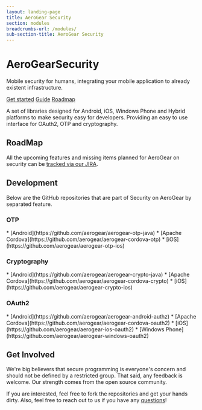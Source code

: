 ```yaml
---
layout: landing-page
title: AeroGear Security
section: modules
breadcrumbs-url: /modules/
sub-section-title: AeroGear Security
---
```


  <h1><i class="fa fa-shield"></i> AeroGear<strong>Security</strong></h1>
  <p class="alt">Mobile security for humans, integrating your mobile application to already existent infrastructure.</p>
  <p>
    <a href="{{ site.baseurl }}/getstarted/downloads" class="btn btn-primary-inverse btn-lg"><i class="fa fa-hand-o-right"></i> Get started</a>
    <a href="{{ site.baseurl }}//specs/" class="btn btn-primary btn-sm"><i class="fa fa-book"></i> Guide</a>
    <a href="{{ site.baseurl }}/OAuth2/" class="btn btn-primary btn-sm"><i class="fa fa-road"></i> Roadmap</a>
  </p>

A set of libraries designed for Android, iOS, Windows Phone and Hybrid platforms to make security easy for developers. Providing an easy to use interface for OAuth2, OTP and cryptography.

<h2 id="roadmap"><i class="fa fa-road"></i> RoadMap</h2>

All the upcoming features and missing items planned for AeroGear on security can be [tracked via our JIRA](https://issues.jboss.org/browse/agsec/?selectedTab=com.atlassian.jira.jira-projects-plugin:roadmap-panel).

<h2 id="development"><i class="fa fa-flask"></i> Development</h2>

Below are the GitHub repositories that are part of Security on AeroGear by separated feature.

<h3 id="otp"><i class="fa fa-puzzle-piece"></i> OTP</h3>
* [Android](https://github.com/aerogear/aerogear-otp-java)
* [Apache Cordova](https://github.com/aerogear/aerogear-cordova-otp)
* [iOS](https://github.com/aerogear/aerogear-otp-ios)

<h3 id="crypto"><i class="fa fa-puzzle-piece"></i> Cryptography</h3>
* [Android](https://github.com/aerogear/aerogear-crypto-java)
* [Apache Cordova](https://github.com/aerogear/aerogear-cordova-crypto)
* [iOS](https://github.com/aerogear/aerogear-crypto-ios)

<h3 id="oauth2"><i class="fa fa-puzzle-piece"></i> OAuth2</h3>
* [Android](https://github.com/aerogear/aerogear-android-authz)
* [Apache Cordova](https://github.com/aerogear/aerogear-cordova-oauth2)
* [iOS](https://github.com/aerogear/aerogear-ios-oauth2)
* [Windows Phone](https://github.com/aerogear/aerogear-windows-oauth2)

<h2 id="get-involved"><i class="fa fa-users"></i> Get Involved</h2>

We're big believers that secure programming is everyone's concern and should not be defined by a restricted group. That said, any feedback is welcome.
Our strength comes from the open source community.

If you are interested, feel free to fork the repositories and get your hands dirty. Also, feel free to reach out to us if you have any [questions](/community)!
